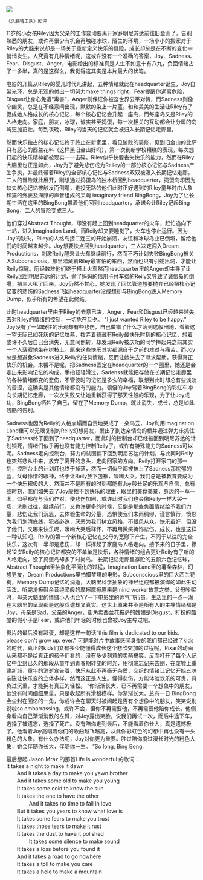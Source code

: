 ![](inside_out.jpg)

`《头脑特工队》影评`

11岁的小女孩Riley因为父亲的工作变动要离开家乡明尼苏达前往旧金山了，告别熟悉的朋友，或许再很少有机会再触碰冰球，陌生的环境，一场小小的搬家对于Riley的大脑来说却是一场关于重新定义快乐的冒险，成长却总是在不断的变化中悄悄发生。人究竟有几种情绪呢，这或许没有一个准确的答案，Joy、Sadness、Fear、Disgust、Anger，电影给出的标准真是人生不如意十有八九，负面情绪占了一多半，真的是这样么，我觉得这其实是本片最大的伏笔。

电影的开篇从Riley的婴儿时代儿讲起，五种情绪就此在headquarter诞生，Joy自带光环，总是乐观的付出一切努力make things right，Fear提醒你远离危险，Disgust让身心免遭”毒害”，Anger则保证你被这世界公平对待，而Sadness则像个幽灵，总是在不经意间出现，默默的染上一片蓝。和和美美的生活让Riley有了促成她人格成长的核心记忆，每个核心记忆会升起一座岛，而每座岛又是Riley的人格走向。家庭，朋友，冰球，诚实甚至捣蛋，每一次相关的互动都会让分属的岛屿更加茁壮。每到夜晚，Riley的当天的记忆就会被归入长期记忆走廊里。

然而快乐独占的核心记忆终于终止在新家里，看见破败的装修，见到旧金山的比萨只有恶心的西兰花料（这样黑旧金山好吗），第一次到新学校糟糕的表现，每次想打起的快乐精神都被现实一一击碎，Riley似乎快要丧失快乐的能力，然而在Riley大脑里也正是如此，Joy为了避免悲伤成为Reiley的一部分核心记忆与Sadness产生争执，并最终带着Riley的全部核心记忆与Sadness双双被吸入长期记忆走廊。二人的冒险就此展开，刚想通过捣蛋岛的独木桥回到headquarter，捣蛋岛却因为缺失核心记忆被触发而倒塌，走投无路的他们此时正好遇到的Riley童年时由大象和猫的外表及海豚的声音组成的呆萌 imaginary friend BingBong，Joy为了让长期生活在这里的BingBong带着他们回到headquarter，承诺会让Riley记起Bing Bong，二人的冒险变成三人。

他们穿过Abstract Thought，却没有赶上回到headquarter的火车，赶忙追向下一站，进入Imagination Land，而Reily却又要睡觉了，火车也停止运行。因为Joy的缺失，Riley的人格岛接二连三的开始崩溃，友谊和冰球岛业已倒塌，留给他们的时间越来越少。Joy想要快点回到headquarter，三人决定闯入Dream Productions，刺激Reily醒来让火车继续前行，然而不巧计划失败BingBong被关入Subconscious，那里潜藏着Riley最害怕的东西，然而也只有引蛇出洞，才能让Reily惊醒。历经数难他们终于搭上火车然而headquarter里的Anger却主导了让Reily回到明尼苏达的计划，偷了妈妈的信用卡付车费的Reily又导致了诚信岛的倒塌，把三人甩了回来。Joy仍然不甘心，她发现了回忆管道想要抛弃已经把核心记忆变的悲伤的Sadness飞回headquarter没成想却与BingBong跌入Memory Dump，似乎所有的希望在此终结。

此时headquarter里由于Riley的去意已决，Anger，Fear和Disgust已经越来越失去对Riley的情绪的控制，一切危在旦夕。
"I just wanted Riley to be happy.” Joy没有了一如既往的乐观却有些悲伤，自己做错了什么才落到这般田地，看着这一望无际已如死灰的记忆坟墓，拨弄着蕴藏有Reily最快乐时刻的核心记忆，想着或许不久后自己会消失，无意间倒转，却发现Reily被庆功的同学捧起来之前其实一个人落寂地坐在树枝上。原来这些快乐其实都源自于之前的难过与痛苦，而Joy总是想避免Sadness进入Reily的任何情绪，反而让她失去了寻求帮助，获得真正快乐的机会。未尝不是呢，把Sadness固定在headquarter的一个圈里，她还是会走出来影响记忆的构成，手指轻轻滑过，Sadenss就能把存储在长期记忆走廊里的各种情绪都变的悲伤，不管彼时的记忆是多么的幸福，联想到此时却总有些淡淡的苦涩，这确实是其他情绪都没有的能力。顿悟的Joy驾着BingBong的彩虹车冲向长期记忆走廊，一次次失败又让她重新获得了那天性般的乐观，为了让Joy成功，BingBong牺牲了自己，留在了Memory Dump，就此消失，成长，总是如此残酷的告别。

Sadness也因为Reily的人格崩塌而自责地哭成了一朵乌云，Joy利用Imagination Land里可以无限复制的Reily幻想男友，累出了到达亲情岛的桥并通过弹力床抓住了Sadness终于回到了headquarter，而此时的控制台却已经被回到明尼苏达的计划锁死，情绪们似乎再也没有能力控制Reily了，或许有特殊能力的Sadness可以呢。Sadness走向控制台，努力的试图摘下回到明尼苏达的计划，与此同时Reily也突然悲从中来，放弃了离开的念头，走向回家的方向。Reily打开家门的那一刻，控制台上的计划灯也终于掉落，然而一切似乎都被抹上了Sadness那忧郁的蓝，父母怜惜的眼神，终于让Reily放下包袱，嚎啕大哭。我们总是被教育要成为一个快乐积极的人，然而并不是所有的时刻都能有Joy般长足的乐观与自信，总有些时刻，我们如失去了Joy般找不到快乐的理由，眼里的美食美景，身边的一草一木，似乎都在与我们作对，使悲伤加剧，或许此时我们也会像Reily一样大哭一场，洗刷过往，继续前行。又也许更多的时候，反倒是那些负面情绪给予我们力量，悲伤让我们沉思，去体验生命的分量，恐惧使我们未雨绸缪，谨言慎行，愤怒为我们划清底线，犯者必诛，厌恶为我们树立风格，不跟风从众。快乐虽好，但没了他们，又哪来快乐呢，嚎啕大哭后释怀，不再用微笑掩饰悲伤。成长，也是这样一种认知吧，Reily的第一个新核心记忆在父母的宽慰下产生，不同于以往的完全快乐，这次有一半却是悲伤，却一样撑起了家庭岛人格走向。接下来的日子里，撑起12岁Reily的核心记忆都变的不单单是快乐，各种情绪的组合更让Reily有了新的人格走向，没了捣蛋岛却多了时尚岛。
长期记忆走廊里存贮的五颜六色记忆球，Abstract Thought里抽象化平面化的过程，Imagination Land里的薯条森林，幻想男友，Dream Productions里拍摄梦境的电影，Subconscious里的巨大西兰花树，Memory Dump记忆的消逝，大脑里科学抽象的神经组成都被演绎的如此生动活泼。听完滑板鞋余音绕梁般的摩擦摩擦原来是mind worker故意之举，父母吵架时，母亲大脑里的情绪小人也会YY一下电影里的帅气飞行员，生活里的一点一滴在大脑里的呈现都是这般戏谑却又真实。这世上原来并不是所有人的主导情绪都是Joy，母亲是Sad，父亲的Anger，街角卖西兰花披萨的姑娘是Disgust，打扮的酷酷的假小子是Fear，或许他们年轻的时候也曾被Joy主导过吧。

影片的最后没有彩蛋，却是这样一句话“this film is dedicated to our kids. please don't grow up. ever.” 可是能对片中故事感同身受的我们都已经过了kids的时代，真正的kids们又有多少能懂得成长这个悲欣交加的过程呢，Pixar的动画从来都不是给真正的孩子们看的，没有多少刻意的卖萌搞笑，反而打开了每个人记忆中尘封已久的那段从童年到青春期转变的时光，用彻底忘记来告别，在废墟上重建新城，童年的消逝宣告着，快乐从此不再毫无杂质，交织的情绪让记忆开始五味杂陈让快乐变的立体多样。然而这正是人生。懂得悲伤，方能体验欢乐的可贵，背负过沉重，才能拥有真正的轻松。 
“你渐渐长大，已不再需要一个想象中的朋友，他没有时间细细思量，只是收起所有滑稽模样。你渐渐长大，总有一日 BingBong会尘封在回忆的一角，你或许会在聊天时被问起是否有个想像中的朋友，笑笑说别说啦so embarrassing，或许不会，但你不再需要他，不再需要他陪你成长。他侧身看向自己渐渐消散的左臂，对Joy露出笑脸，说我们再试一次，而后中途下车，选择了被遗忘，选择了死亡。没有陪你走到最后，不能看着你长大，真是遗憾极了。他看着Joy高唱着你们的歌曲越飞越高，从此你彩虹色的幻想中再也没有一头粉色的大象。有什么办法呢，Joy对你更为重要。胜过陪你度过漫长时光的粉色大象，她会伴随你长大，伴随你一生。 ”So long, Bing Bong.

最后想起 Jason Mraz 的那首Life is wonderful 的歌词： <br/>
    It takes a night to make it dawn <br/>
　　And it takes a day to make you yawn brother <br/>
　　And it takes some old to make you young <br/>
　　It takes some cold to know the sun <br/>
　　It takes the one to have the other <br/>
　　 
　　And it takes no time to fall in love <br/>
　　But it takes you years to know what love is <br/>
　　It takes some fears to make you trust <br/>
　　It takes those tears to make it rust <br/>
　　It takes the dust to have it polished <br/>
　　 
　　It takes some silence to make sound <br/>
　　It takes a loss before you found it <br/>
　　And it takes a road to go nowhere <br/>
　　It takes a toll to make you care <br/>
　　It takes a hole to make a mountain